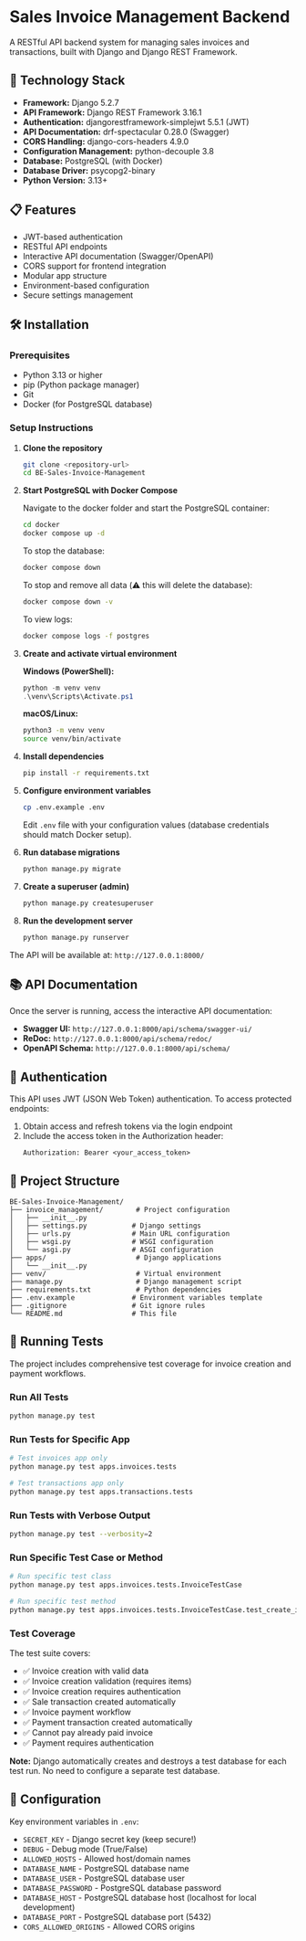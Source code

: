 # Sales Invoice Management Backend

A RESTful API backend system for managing sales invoices and transactions, built with Django and Django REST Framework.

## 🚀 Technology Stack

- **Framework:** Django 5.2.7
- **API Framework:** Django REST Framework 3.16.1
- **Authentication:** djangorestframework-simplejwt 5.5.1 (JWT)
- **API Documentation:** drf-spectacular 0.28.0 (Swagger)
- **CORS Handling:** django-cors-headers 4.9.0
- **Configuration Management:** python-decouple 3.8
- **Database:** PostgreSQL (with Docker)
- **Database Driver:** psycopg2-binary
- **Python Version:** 3.13+

## 📋 Features

- JWT-based authentication
- RESTful API endpoints
- Interactive API documentation (Swagger/OpenAPI)
- CORS support for frontend integration
- Modular app structure
- Environment-based configuration
- Secure settings management

## 🛠️ Installation

### Prerequisites

- Python 3.13 or higher
- pip (Python package manager)
- Git
- Docker (for PostgreSQL database)

### Setup Instructions

1. **Clone the repository**
   ```bash
   git clone <repository-url>
   cd BE-Sales-Invoice-Management
   ```

2. **Start PostgreSQL with Docker Compose**
   
   Navigate to the docker folder and start the PostgreSQL container:
   
   ```bash
   cd docker
   docker compose up -d
   ```
   
   To stop the database:
   ```bash
   docker compose down
   ```
   
   To stop and remove all data (⚠️ this will delete the database):
   ```bash
   docker compose down -v
   ```
   
   To view logs:
   ```bash
   docker compose logs -f postgres
   ```

3. **Create and activate virtual environment**
   
   **Windows (PowerShell):**
   ```powershell
   python -m venv venv
   .\venv\Scripts\Activate.ps1
   ```
   
   **macOS/Linux:**
   ```bash
   python3 -m venv venv
   source venv/bin/activate
   ```

4. **Install dependencies**
   ```bash
   pip install -r requirements.txt
   ```

5. **Configure environment variables**
   ```bash
   cp .env.example .env
   ```
   Edit `.env` file with your configuration values (database credentials should match Docker setup).

6. **Run database migrations**
   ```bash
   python manage.py migrate
   ```

7. **Create a superuser (admin)**
   ```bash
   python manage.py createsuperuser
   ```

8. **Run the development server**
   ```bash
   python manage.py runserver
   ```

The API will be available at: `http://127.0.0.1:8000/`

## 📚 API Documentation

Once the server is running, access the interactive API documentation:

- **Swagger UI:** `http://127.0.0.1:8000/api/schema/swagger-ui/`
- **ReDoc:** `http://127.0.0.1:8000/api/schema/redoc/`
- **OpenAPI Schema:** `http://127.0.0.1:8000/api/schema/`

## 🔐 Authentication

This API uses JWT (JSON Web Token) authentication. To access protected endpoints:

1. Obtain access and refresh tokens via the login endpoint
2. Include the access token in the Authorization header:
   ```
   Authorization: Bearer <your_access_token>
   ```

## 📁 Project Structure

```
BE-Sales-Invoice-Management/
├── invoice_management/        # Project configuration
│   ├── __init__.py
│   ├── settings.py           # Django settings
│   ├── urls.py               # Main URL configuration
│   ├── wsgi.py               # WSGI configuration
│   └── asgi.py               # ASGI configuration
├── apps/                      # Django applications
│   └── __init__.py
├── venv/                      # Virtual environment
├── manage.py                  # Django management script
├── requirements.txt           # Python dependencies
├── .env.example              # Environment variables template
├── .gitignore                # Git ignore rules
└── README.md                 # This file
```

## 🧪 Running Tests

The project includes comprehensive test coverage for invoice creation and payment workflows.

### Run All Tests

```bash
python manage.py test
```

### Run Tests for Specific App

```bash
# Test invoices app only
python manage.py test apps.invoices.tests

# Test transactions app only
python manage.py test apps.transactions.tests
```

### Run Tests with Verbose Output

```bash
python manage.py test --verbosity=2
```

### Run Specific Test Case or Method

```bash
# Run specific test class
python manage.py test apps.invoices.tests.InvoiceTestCase

# Run specific test method
python manage.py test apps.invoices.tests.InvoiceTestCase.test_create_invoice_with_valid_data
```

### Test Coverage

The test suite covers:
- ✅ Invoice creation with valid data
- ✅ Invoice creation validation (requires items)
- ✅ Invoice creation requires authentication
- ✅ Sale transaction created automatically
- ✅ Invoice payment workflow
- ✅ Payment transaction created automatically
- ✅ Cannot pay already paid invoice
- ✅ Payment requires authentication

**Note:** Django automatically creates and destroys a test database for each test run. No need to configure a separate test database.

## 🔧 Configuration

Key environment variables in `.env`:

- `SECRET_KEY` - Django secret key (keep secure!)
- `DEBUG` - Debug mode (True/False)
- `ALLOWED_HOSTS` - Allowed host/domain names
- `DATABASE_NAME` - PostgreSQL database name
- `DATABASE_USER` - PostgreSQL database user
- `DATABASE_PASSWORD` - PostgreSQL database password
- `DATABASE_HOST` - PostgreSQL database host (localhost for local development)
- `DATABASE_PORT` - PostgreSQL database port (5432)
- `CORS_ALLOWED_ORIGINS` - Allowed CORS origins
